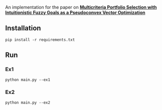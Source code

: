 An implementation for the paper on **[Multicriteria Portfolio Selection with Intuitionistic Fuzzy Goals as a Pseudoconvex Vector Optimization](https://link.springer.com/chapter/10.1007/978-3-031-46573-4_7)**

## Installation
```
pip install -r requirements.txt
```

## Run 
### Ex1
```
python main.py --ex1
```

### Ex2
```
python main.py --ex2
```